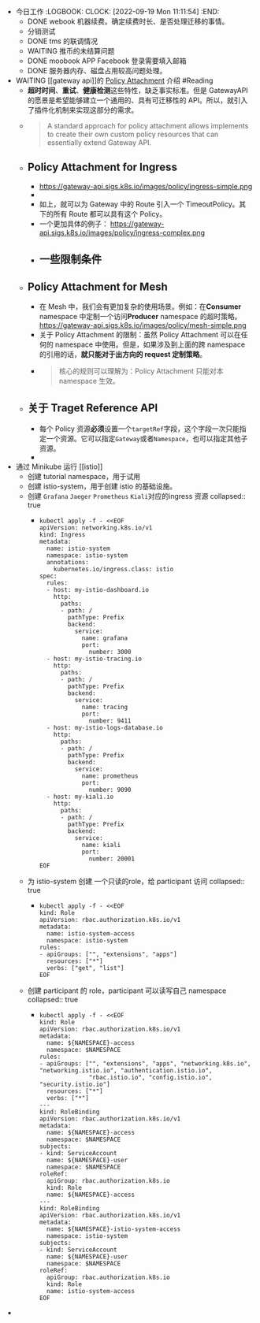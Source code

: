 - 今日工作
  :LOGBOOK:
  CLOCK: [2022-09-19 Mon 11:11:54]
  :END:
	- DONE webook 机器续费。确定续费时长、是否处理迁移的事情。
	- 分销测试
	- DONE tms 的联调情况
	- WAITING 推币的未结算问题
	- DONE moobook APP Facebook 登录需要填入邮箱
	- DONE 服务器内存、磁盘占用较高问题处理。
- WAITING [[gateway api]]的 [Policy Attachment](https://gateway-api.sigs.k8s.io/references/policy-attachment/) 介绍 #Reading
	- **超时时间**、**重试**、**健康检测**这些特性，缺乏事实标准。但是 GatewayAPI 的愿景是希望能够建立一个通用的、具有可迁移性的 API。所以，就引入了插件化机制来实现这部分的需求。
	- > A standard approach for policy attachment allows implements to create their own custom policy resources that can essentially extend Gateway API.
	- ## Policy Attachment for Ingress
		- https://gateway-api.sigs.k8s.io/images/policy/ingress-simple.png
		-
		- 如上，就可以为 Gateway 中的 Route 引入一个 TimeoutPolicy。其下的所有 Route 都可以具有这个 Policy。
		- 一个更加具体的例子：
		  https://gateway-api.sigs.k8s.io/images/policy/ingress-complex.png
		- 一些限制条件
			-
	- ## Policy Attachment for Mesh
		- 在 Mesh 中，我们会有更加复杂的使用场景。例如：在**Consumer** namespace 中定制一个访问**Producer** namespace 的超时策略。
		  https://gateway-api.sigs.k8s.io/images/policy/mesh-simple.png
		- 关于 Policy Attachment 的限制：虽然 Policy Attachment 可以在任何的 namespace 中使用。但是，如果涉及到上面的跨 namespace 的引用的话，**就只能对于出方向的 request 定制策略**。
		- > 核心的规则可以理解为：Policy Attachment 只能对本 namespace 生效。
	- ## 关于 Traget Reference API
		- 每个 Policy 资源**必须**设置一个`targetRef`字段，这个字段一次只能指定一个资源。它可以指定`Gateway`或者`Namespace`，也可以指定其他子资源。
		-
- 通过 Minikube 运行 [[istio]]
	- 创建 tutorial namespace，用于试用
	- 创建 istio-system，用于创建 istio 的基础设施。
	- 创建 `Grafana` `Jaeger` `Prometheus` `Kiali`对应的ingress 资源
	  collapsed:: true
		- ```
		  kubectl apply -f - <<EOF
		  apiVersion: networking.k8s.io/v1
		  kind: Ingress
		  metadata:
		    name: istio-system
		    namespace: istio-system
		    annotations:
		      kubernetes.io/ingress.class: istio
		  spec:
		    rules:
		    - host: my-istio-dashboard.io
		      http:
		        paths:
		        - path: /
		          pathType: Prefix
		          backend:
		            service: 
		              name: grafana
		              port:
		                number: 3000
		    - host: my-istio-tracing.io
		      http:
		        paths:
		        - path: /
		          pathType: Prefix
		          backend:
		            service:
		              name: tracing
		              port:
		                number: 9411
		    - host: my-istio-logs-database.io
		      http:
		        paths:
		        - path: /
		          pathType: Prefix
		          backend:
		            service:
		              name: prometheus
		              port:
		                number: 9090
		    - host: my-kiali.io
		      http:
		        paths:
		        - path: /
		          pathType: Prefix
		          backend:
		            service:
		              name: kiali
		              port:
		                number: 20001
		  EOF
		  
		  ```
	- 为 istio-system 创建 一个只读的role，给 participant 访问
	  collapsed:: true
		- ```
		  kubectl apply -f - <<EOF
		  kind: Role
		  apiVersion: rbac.authorization.k8s.io/v1
		  metadata:
		    name: istio-system-access
		    namespace: istio-system
		  rules:
		  - apiGroups: ["", "extensions", "apps"]
		    resources: ["*"]
		    verbs: ["get", "list"]
		  EOF
		  
		  ```
	- 创建 participant 的 role，participant 可以读写自己 namespace
	  collapsed:: true
		- ```
		  kubectl apply -f - <<EOF
		  kind: Role
		  apiVersion: rbac.authorization.k8s.io/v1
		  metadata:
		    name: ${NAMESPACE}-access
		    namespace: $NAMESPACE
		  rules:
		  - apiGroups: ["", "extensions", "apps", "networking.k8s.io", "networking.istio.io", "authentication.istio.io",
		                "rbac.istio.io", "config.istio.io", "security.istio.io"]
		    resources: ["*"]
		    verbs: ["*"]
		  ---
		  kind: RoleBinding
		  apiVersion: rbac.authorization.k8s.io/v1
		  metadata:
		    name: ${NAMESPACE}-access
		    namespace: $NAMESPACE
		  subjects:
		  - kind: ServiceAccount
		    name: ${NAMESPACE}-user
		    namespace: $NAMESPACE
		  roleRef:
		    apiGroup: rbac.authorization.k8s.io
		    kind: Role
		    name: ${NAMESPACE}-access
		  ---
		  kind: RoleBinding
		  apiVersion: rbac.authorization.k8s.io/v1
		  metadata:
		    name: ${NAMESPACE}-istio-system-access
		    namespace: istio-system
		  subjects:
		  - kind: ServiceAccount
		    name: ${NAMESPACE}-user
		    namespace: $NAMESPACE
		  roleRef:
		    apiGroup: rbac.authorization.k8s.io
		    kind: Role
		    name: istio-system-access
		  EOF
		  
		  ```
-